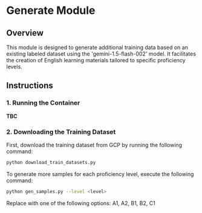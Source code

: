 # Generate Module

## Overview
This module is designed to generate additional training data based on an existing labeled dataset using the 'gemini-1.5-flash-002' model. It facilitates the creation of English learning materials tailored to specific proficiency levels.

## Instructions

### 1. Running the Container
**TBC**

### 2. Downloading the Training Dataset
First, download the training dataset from GCP by running the following command:

```bash
python download_train_datasets.py
```

To generate more samples for each proficiency level, execute the following command:

```bash
python gen_samples.py --level <level>
```

Replace <level> with one of the following options: A1, A2, B1, B2, C1